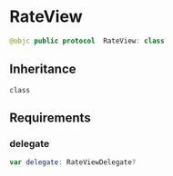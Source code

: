 # RateView

``` swift
@objc public protocol  RateView: class 
```

## Inheritance

`class`

## Requirements

### delegate

``` swift
var delegate: RateViewDelegate? 
```
